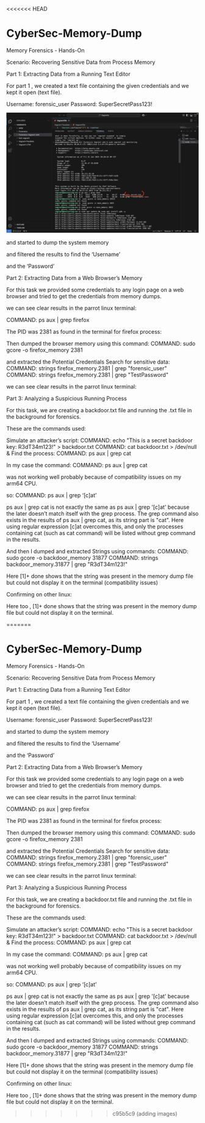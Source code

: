 <<<<<<< HEAD
# CyberSec-Memory-Dump

Memory Forensics - Hands-On

Scenario: Recovering Sensitive Data from Process Memory


Part 1: Extracting Data from a Running Text Editor

For part 1 , we created a text file containing the given credentials and we kept it open (text file).

Username: forensic_user
Password: SuperSecretPass123!

![image alt](https://github.com/DpkYdv887/DpkYdv887-CyberSec-Memory-Dump/blob/main/images/Picture1.png?raw=true)


and started to dump the system memory 




and filtered the results to find the ‘Username’


and the ‘Password’




Part 2: Extracting Data from a Web Browser’s Memory

For this task we provided some credentials to any login page on a web browser and tried to get the credentials from memory dumps.

we can see clear results in the parrot linux terminal:





COMMAND: ps aux | grep firefox

The PID was 2381 as found in the terminal for firefox process:


Then dumped the browser memory using this command: 
COMMAND: sudo gcore -o firefox_memory 2381

and extracted the Potential Credentials
Search for sensitive data:
COMMAND: strings firefox_memory.2381 | grep "forensic_user"
COMMAND: strings firefox_memory.2381 | grep "TestPassword"

we can see clear results in the parrot linux terminal:








Part 3: Analyzing a Suspicious Running Process


For this task, we are creating a backdoor.txt file and running the .txt file in the background for forensics.

These are the commands used:

Simulate an attacker’s script:
COMMAND: echo "This is a secret backdoor key: R3dT34m123!" > backdoor.txt
COMMAND: cat backdoor.txt > /dev/null &
Find the process:
COMMAND: ps aux | grep cat



In my case the command: 
COMMAND: ps aux | grep cat

was not working well probably because of compatibility issues on my arm64 CPU. 

so: 
COMMAND: ps aux | grep ‘[c]at’

ps aux | grep cat is not exactly the same as ps aux | grep '[c]at' because the later doesn’t match itself with the grep process. The grep command also exists in the results of ps aux | grep cat, as its string part is "cat".  Here using regular expression [c]at overcomes this, and only the processes containing cat (such as cat command) will be listed without grep command in the results.

And then I dumped and extracted Strings using commands: 
COMMAND: sudo gcore -o backdoor_memory 31877
COMMAND: strings backdoor_memory.31877 | grep "R3dT34m123!"



Here [1]+ done shows that the string was present in the memory dump file but could not display it on the terminal (compatibility issues)



Confirming on other linux:






Here too , [1]+ done shows that the string was present in the memory dump file but could not display it on the terminal.


=======
# CyberSec-Memory-Dump

Memory Forensics - Hands-On

Scenario: Recovering Sensitive Data from Process Memory


Part 1: Extracting Data from a Running Text Editor

For part 1 , we created a text file containing the given credentials and we kept it open (text file).

Username: forensic_user
Password: SuperSecretPass123!




and started to dump the system memory 




and filtered the results to find the ‘Username’


and the ‘Password’




Part 2: Extracting Data from a Web Browser’s Memory

For this task we provided some credentials to any login page on a web browser and tried to get the credentials from memory dumps.

we can see clear results in the parrot linux terminal:





COMMAND: ps aux | grep firefox

The PID was 2381 as found in the terminal for firefox process:


Then dumped the browser memory using this command: 
COMMAND: sudo gcore -o firefox_memory 2381

and extracted the Potential Credentials
Search for sensitive data:
COMMAND: strings firefox_memory.2381 | grep "forensic_user"
COMMAND: strings firefox_memory.2381 | grep "TestPassword"

we can see clear results in the parrot linux terminal:








Part 3: Analyzing a Suspicious Running Process


For this task, we are creating a backdoor.txt file and running the .txt file in the background for forensics.

These are the commands used:

Simulate an attacker’s script:
COMMAND: echo "This is a secret backdoor key: R3dT34m123!" > backdoor.txt
COMMAND: cat backdoor.txt > /dev/null &
Find the process:
COMMAND: ps aux | grep cat



In my case the command: 
COMMAND: ps aux | grep cat

was not working well probably because of compatibility issues on my arm64 CPU. 

so: 
COMMAND: ps aux | grep ‘[c]at’

ps aux | grep cat is not exactly the same as ps aux | grep '[c]at' because the later doesn’t match itself with the grep process. The grep command also exists in the results of ps aux | grep cat, as its string part is "cat".  Here using regular expression [c]at overcomes this, and only the processes containing cat (such as cat command) will be listed without grep command in the results.

And then I dumped and extracted Strings using commands: 
COMMAND: sudo gcore -o backdoor_memory 31877
COMMAND: strings backdoor_memory.31877 | grep "R3dT34m123!"



Here [1]+ done shows that the string was present in the memory dump file but could not display it on the terminal (compatibility issues)



Confirming on other linux:






Here too , [1]+ done shows that the string was present in the memory dump file but could not display it on the terminal.


>>>>>>> c95b5c9 (adding images)
